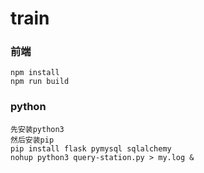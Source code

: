 train
========================
### 前端

	npm install
	npm run build
### python
	先安装python3
	然后安装pip
	pip install flask pymysql sqlalchemy
	nohup python3 query-station.py > my.log &
